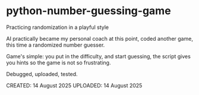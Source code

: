 # python-number-guessing-game
Practicing randomization in a playful style

AI practically became my personal coach at this point, coded another game, this time a randomized number guesser.

Game's simple: you put in the difficulty, and start guessing, the script gives you hints so the game is not so frustrating.

Debugged, uploaded, tested.

CREATED: 14 August 2025
UPLOADED: 14 August 2025
